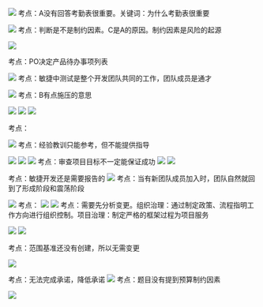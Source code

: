 ![](https://raw.githubusercontent.com/a812305914/PMP/main/img/202211210040373.png)
考点：A没有回答考勤表很重要。关键词：为什么考勤表很重要

![](https://raw.githubusercontent.com/a812305914/PMP/main/img/202211210054262.png)
考点：判断是不是制约因素。C是A的原因。制约因素是风险的起源

![](https://raw.githubusercontent.com/a812305914/PMP/main/img/202211210057132.png)

考点：PO决定产品待办事项列表

![](https://raw.githubusercontent.com/a812305914/PMP/main/img/202211210100380.png)
考点：敏捷中测试是整个开发团队共同的工作，团队成员是通才

![](https://raw.githubusercontent.com/a812305914/PMP/main/img/202211210102725.png)
考点：B有点施压的意思

![](https://raw.githubusercontent.com/a812305914/PMP/main/img/202211210113106.png)
![](https://raw.githubusercontent.com/a812305914/PMP/main/img/202211210118741.png)
![](https://raw.githubusercontent.com/a812305914/PMP/main/img/202211210120677.png)

考点：

![](https://raw.githubusercontent.com/a812305914/PMP/main/img/202211212334508.png)
考点：经验教训只能参考，但不能提供指导

![](https://raw.githubusercontent.com/a812305914/PMP/main/img/202211212341200.png)
![](https://raw.githubusercontent.com/a812305914/PMP/main/img/202211212353788.png)
![](https://raw.githubusercontent.com/a812305914/PMP/main/img/202211212356690.png)
考点：审查项目目标不一定能保证成功
![](https://raw.githubusercontent.com/a812305914/PMP/main/img/202211220004632.png)
![](https://raw.githubusercontent.com/a812305914/PMP/main/img/202211220006472.png)

考点：敏捷开发还是需要报告的
![](https://raw.githubusercontent.com/a812305914/PMP/main/img/202211220019858.png)
考点：当有新团队成员加入时，团队自然就回到了形成阶段和震荡阶段

![](https://raw.githubusercontent.com/a812305914/PMP/main/img/202211220027562.png)
考点：
![](https://raw.githubusercontent.com/a812305914/PMP/main/img/202211220031977.png)
![](https://raw.githubusercontent.com/a812305914/PMP/main/img/202211220033265.png)
考点：需要先分析变更。组织治理：通过制定政策、流程指明工作方向进行组织控制。项目治理：制定严格的框架过程为项目服务

![](https://raw.githubusercontent.com/a812305914/PMP/main/img/202211222315563.png)
![](https://raw.githubusercontent.com/a812305914/PMP/main/img/202211222320353.png)

考点：范围基准还没有创建，所以无需变更

![](https://raw.githubusercontent.com/a812305914/PMP/main/img/202211222322635.png)

考点：无法完成承诺，降低承诺
![](https://raw.githubusercontent.com/a812305914/PMP/main/img/202211222328550.png)
考点：题目没有提到预算制约因素 

![](https://raw.githubusercontent.com/a812305914/PMP/main/img/202211222339492.png)
